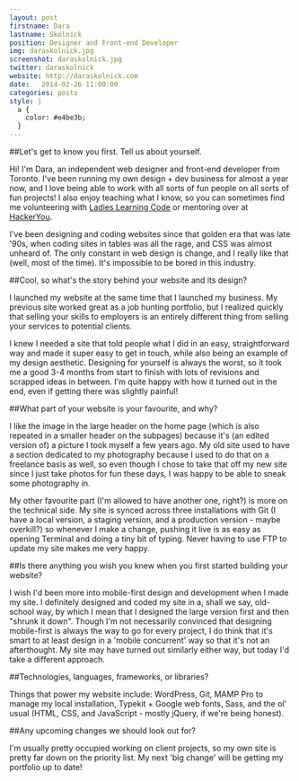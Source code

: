 ```yaml
---
layout: post
firstname: Dara
lastname: Skolnick
position: Designer and Front-end Developer
img: daraskolnick.jpg
screenshot: daraskolnick.jpg
twitter: daraskolnick
website: http://daraskolnick.com
date:   2014-02-26 11:00:00
categories: posts
style: |
  a {
    color: #e4be3b;
  }
---
```


##Let's get to know you first. Tell us about yourself.

Hi! I'm Dara, an independent web designer and front-end developer from Toronto. I've been running my own design + dev business for almost a year now, and I love being able to work with all sorts of fun people on all sorts of fun projects! I also enjoy teaching what I know, so you can sometimes find me volunteering with [Ladies Learning Code](http://ladieslearningcode.com) or mentoring over at [HackerYou](http://hackeryou.com).

I've been designing and coding websites since that golden era that was late '90s, when coding sites in tables was all the rage, and CSS was almost unheard of. The only constant in web design is change, and I really like that (well, most of the time). It's impossible to be bored in this industry.

##Cool, so what's the story behind your website and its design?

I launched my website at the same time that I launched my business. My previous site worked great as a job hunting portfolio, but I realized quickly that selling your skills to employers is an entirely different thing from selling your services to potential clients.

I knew I needed a site that told people what I did in an easy, straightforward way and made it super easy to get in touch, while also being an example of my design aesthetic.  Designing for yourself is always the worst, so it took me a good 3-4 months from start to finish with lots of revisions and scrapped ideas in between. I'm quite happy with how it turned out in the end, even if getting there was slightly painful!

##What part of your website is your favourite, and why?

I like the image in the large header on the home page (which is also repeated in a smaller header on the subpages) because it's (an edited version of) a picture I took myself a few years ago. My old site used to have a section dedicated to my photography because I used to do that on a freelance basis as well, so even though I chose to take that off my new site since I just take photos for fun these days, I was happy to be able to sneak some photography in.

My other favourite part (I'm allowed to have another one, right?) is more on the technical side. My site is synced across three installations with Git (I have a local version, a staging version, and a production version - maybe overkill?) so whenever I make a change, pushing it live is as easy as opening Terminal and doing a tiny bit of typing. Never having to use FTP to update my site makes me very happy.

##Is there anything you wish you knew when you first started building your website?

I wish I'd been more into mobile-first design and development when I made my site. I definitely designed and coded my site in a, shall we say, old-school way, by which I mean that I designed the large version first and then "shrunk it down". Though I'm not necessarily convinced that designing mobile-first is always the way to go for every project, I do think that it's smart to at least design in a 'mobile concurrent' way so that it's not an afterthought. My site may have turned out similarly either way, but today I'd take a different approach.

##Technologies, languages, frameworks, or libraries?

Things that power my website include: WordPress, Git, MAMP Pro to manage my local installation, Typekit + Google web fonts, Sass, and the ol' usual (HTML, CSS, and JavaScript - mostly jQuery, if we're being honest).

##Any upcoming changes we should look out for?

I'm usually pretty occupied working on client projects, so my own site is pretty far down on the priority list. My next 'big change' will be getting my portfolio up to date!

